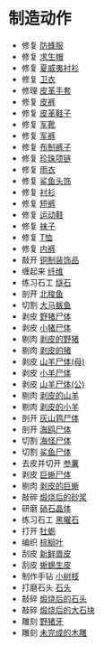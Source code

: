 # 制造动作  
- 修复 [防蜂服](BeeSuit.md)  
- 修复 [求生帽](HatSurvival.md)  
- 修复 [夏威夷衬衫](HawaiianShirt.md)  
- 修复 [卫衣](HoodieRetromation.md)  
- 修理 [皮革手套](LeatherGloves.md)  
- 修复 [皮裤](LeatherPants.md)  
- 修复 [皮革鞋子](LeatherShoes.md)  
- 修复 [军靴](MilitaryBoots.md)  
- 修复 [军裤](MilitaryPants.md)  
- 修复 [布制裤子](PantsCloth.md)  
- 修复 [珍珠项链](PearlNecklace.md)  
- 修复 [雨衣](Raincoat.md)  
- 修复 [鲨鱼头饰](SharkHeadpiece.md)  
- 修复 [衬衫](ShirtFiber.md)  
- 修复 [短裤](Shorts.md)  
- 修复 [运动鞋](Sneakers.md)  
- 修复 [袜子](Socks.md)  
- 修复 [T恤](T-Shirt.md)  
- 修复 [内裤](Underwear.md)  
- 敲开 [铜制装饰品](CopperDecoration_Mold.md)  
- 缠起来 [纤维](Fibers.md)  
- 练习石工 [燧石](Flint.md)  
- 剖开 [北梭鱼](Bonefish.md)  
- 切割 [大马鲅鱼](KingThreadfin.md)  
- 剥皮 [野猪尸体](BoarCarcass.md)  
- 剥皮 [小猪尸体](BoarCarcassPiglet.md)  
- 剔肉 [剥皮的野猪](BoarSkinned.md)  
- 剔肉 [剥皮的猪](BoarSkinnedPiglet.md)  
- 剥皮 [山羊尸体(母)](GoatCarcassFemale.md)  
- 剥皮 [小羊尸体](GoatCarcassKid.md)  
- 剥皮 [山羊尸体(公)](GoatCarcassMale.md)  
- 剔肉 [剥皮的山羊](GoatSkinned.md)  
- 剔肉 [剥皮的小羊](GoatSkinnedKid.md)  
- 剖开 [灰山鹑尸体](PartridgeDead.md)  
- 剖开 [海鸥尸体](SeagullDead.md)  
- 切割 [海怪尸体](SeahoundCarcass.md)  
- 切割 [鲨鱼尸体](SharkCarcass.md)  
- 去皮并切开 [参薯](Yam.md)  
- 剥皮 [巨蜥尸体](MonitorCarcass.md)  
- 剔肉 [剥皮的巨蜥](MonitorSkinned.md)  
- 敲碎 [煅烧后的砂浆](MortarBurnt.md)  
- 研磨 [硝石晶体](NiterCrystals.md)  
- 练习石工 [黑曜石](Obsidian.md)  
- 打开 [牡蛎](Oyster.md)  
- 编织 [棕榈叶](PalmFronds.md)  
- 刮皮 [新鲜兽皮](SkinFresh.md)  
- 刮皮 [蜥蜴生皮](SkinFreshReptile.md)  
- 制作手钻 [小树枝](Sticks.md)  
- 打磨石头 [石头](Stone.md)  
- 敲碎 [煅烧后的石头](StoneBurnt.md)  
- 敲碎 [煅烧后的大石块](StoneHeavyBurnt.md)  
- 雕刻 [野猪牙](Tusk.md)  
- 雕刻 [未完成的木雕](WoodCarving_Unfinished.md)  
